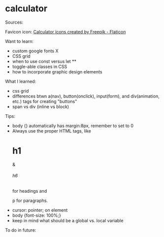# calculator

Sources: 

Favicon icon:
<a href="https://www.flaticon.com/free-icons/calculator" title="calculator icons">Calculator icons created by Freepik - Flaticon</a>

Want to learn:
- custom google fonts X
- CSS grid 
- when to use const versus let **
- toggle-able classes in CSS
- how to incorporate graphic design elements

What I learned:
- css grid
- differences btwn a(nav), button(onclick), input(form), and div(animation, etc.) tags for creating "buttons"
- span vs div (inline vs block)


Tips:
- body {} automatically has margin:8px, remember to set to 0
- Always use the proper HTML tags, like <h1>h1</h1> & <h6>h6</h6> for headings and <p>p for paragraphs.</p>
- cursor: pointer; on element
- body {font-size: 100%;}
- keep in mind what should be a global vs. local variable

To do in future:
